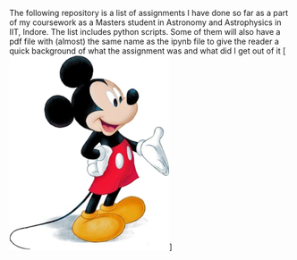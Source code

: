 The following repository is a list of assignments I have done so far as a part of my coursework as a Masters student in Astronomy and Astrophysics in IIT, Indore.
The list includes python scripts. Some of them will also have a pdf file with (almost) the same name as the ipynb file to give the reader a quick background of what the assignment was and what did I get out of it
[![Image of Photo](https://github.com/Kun-Thapar/Assignments/blob/main/Mickey_Mouse.png)]
